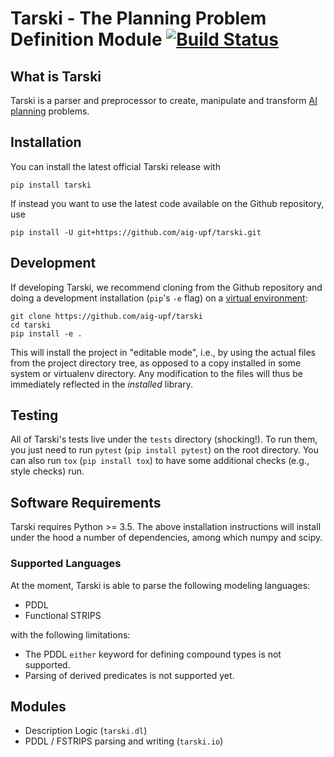 
# Tarski - The Planning Problem Definition Module [![Build Status](https://travis-ci.com/aig-upf/tarski.svg?branch=master)](https://travis-ci.com/aig-upf/tarski)

## What is Tarski
Tarski is a parser and preprocessor to create, manipulate and transform 
[AI planning](https://en.wikipedia.org/wiki/Automated_planning_and_scheduling) problems. 


## Installation

You can install the latest official Tarski release with

    pip install tarski

If instead you want to use the latest code available on the Github repository, use 
    
    pip install -U git+https://github.com/aig-upf/tarski.git


## Development
If developing Tarski, we recommend cloning from the Github repository and doing a development installation
(`pip`'s `-e` flag) on a [virtual environment](https://docs.python.org/3/tutorial/venv.html):
    
    git clone https://github.com/aig-upf/tarski
    cd tarski
    pip install -e .

This will install the project in "editable mode", i.e., by using the actual files from the project directory
tree, as opposed to a copy installed in some system or virtualenv directory. Any modification to the files
will thus be immediately reflected in the _installed_ library.


## Testing 
All of Tarski's tests live under the `tests` directory (shocking!).
To run them, you just need to run `pytest` (`pip install pytest`) on the root directory.
You can also run `tox` (`pip install tox`) to have some additional checks (e.g., style checks) run.



## Software Requirements
Tarski requires Python >= 3.5.
The above installation instructions will install under the hood a number of dependencies, among which
numpy and scipy.


### Supported Languages
At the moment, Tarski is able to parse the following modeling languages:
* PDDL
* Functional STRIPS

with the following limitations:
* The PDDL `either` keyword for defining compound types is not supported. 
* Parsing of derived predicates is not supported yet.

## Modules

* Description Logic (`tarski.dl`)
* PDDL / FSTRIPS parsing and writing (`tarski.io`)
